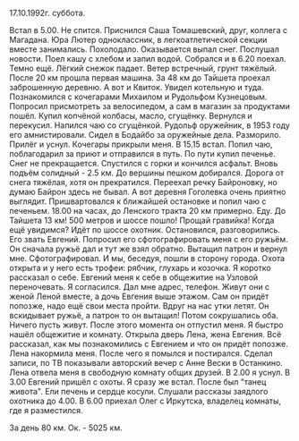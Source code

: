 

17.10.1992г. суббота.

 Встал в 5.00. Не спится. Приснился Саша Томашевский, друг, коллега с Магадана. Юра Лютер одноклассник, в легкоатлетической секции вместе занимались.
 Похолодало. Оказывается выпал снег. Послушал новости. Поел кашу с хлебом и запил водой.
 Собрался и в 6.20 поехал. Темно ещё. Лёгкий снежок падает. Ветер встречный, грунт тяжёлый.
  После 20 км прошла первая машина. За 48 км до Тайшета проехал заброшенную деревню. А вот и Квиток. Увидел котельную и туда. Познакомился с кочегарами Михаилом и Рудольфом Кузнецовым. Попросил присмотреть за велосипедом, а сам в магазин за продуктами пошёл. Купил копчёной колбасы, масло, сгущёнку. Вернулся и перекусил. Напился чаю со сгущёнкой. Рудольф оружейник, в 1953 году его амнистировали. Сидел в Бодайбо за оружейные дела. Разморило. Прилёг и уснул. Кочегары прикрыли меня. 
  В 15.15 встал. Попил чаю, поблагодарил за приют и отправился в путь. По пути купил печенье. Снег не прекращается. Спустился с горки и кончился асфальт. Вновь подъём солидный - 2.5 км. До вершины пешком добирался. Дорога от снега тяжёлая, хотя он прекратился. Переехал речку Байроновку, но думаю Байрон здесь не бывал. А вот деревня Гоголевка очень приятно выглядит. Пришвартовался к ближайшей остановке и попил чаю с печеньем.
18.00 на часах, до Ленского тракта 20 км примерно. Еду. До Тайшета 13 км! 500 метров и шоссе пошло! Прощай гравийка! Когда ещё увидимся?
  Идёт по шоссе охотник. Остановился, разговорились. Его звать Евгений. Попросил его сфотографировать меня с его ружьём. Он сначала ружьё дал и тут же взял обратно. Вытащил патрон и вернул мне. Сфотографировал. И мы, беседуя, пошли в сторону города. Охота открыта и у него есть трофеи: рябчик, глухарь и козочка. Я коротко рассказал о себе. Евгений меня к себе в общежитие на Узловой переночевать. Я согласился. Дал мне адрес, телефон. Живут они с женой Леной вместе, а дочь Евгения выше этажом. Сам он придёт попозже, надо ещё свои места пройти. Вдруг на нас утки летят. Он вскидывает ружьё, а патрон то он вытащил! Потом сокрушались оба. Ничего пусть живут. После этого момента он отпустил меня. 
   Я быстро нашёл общежитие и комнату. Открыла дверь Лена, жена Евгения. Всё рассказал, как мы познакомились с Евгением и что он придёт попозже. 
  Лена накормила меня. После чего я помылся и постирался. Сделал записи, по ТВ показывали авторский вечер с Анне Вески в Останкино. Лена отвела меня в свободную комнату общих друзей. В 2.00 я уснул.
  В 3.00 Евгений пришёл с охоты. Я сразу же встал. После был "танец живота". Ели печень и сердце косули. Слушали рассказы заядлого охотника до 4.00.
  В 6.00 приехал Олег с Иркутска, владелец комнаты, где я разместился.
  
  За день 80 км. Ок. - 5025 км.
